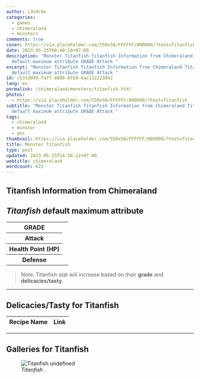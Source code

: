 ```yaml
---
author: L3n4r0x
categories:
  - games
  - chimeraland
  - monsters
comments: true
cover: https://via.placeholder.com/550x50/FFFFFF/000000/?text=Titanfish
date: 2023-05-25T00:40:10+07:00
description: "Monster Titanfish Titanfish Information from Chimeraland Titanfish
  default maximum attribute GRADE Attack "
excerpt: "Monster Titanfish Titanfish Information from Chimeraland Titanfish
  default maximum attribute GRADE Attack "
id: c531d899-f4ff-4888-8fb9-6ac132223042
lang: en
permalink: /chimeraland/monsters/titanfish.html
photos:
  - https://via.placeholder.com/550x50/FFFFFF/000000/?text=Titanfish
subtitle: "Monster Titanfish Titanfish Information from Chimeraland Titanfish
  default maximum attribute GRADE Attack "
tags:
  - chimeraland
  - monster
  - pet
thumbnail: https://via.placeholder.com/550x50/FFFFFF/000000/?text=Titanfish
title: Monster Titanfish
type: post
updated: 2023-05-25T14:50:12+07:00
webtitle: chimeraland
wordcount: 621
---
```


<link
  rel="stylesheet"
  href="https://rawcdn.githack.com/dimaslanjaka/Web-Manajemen/870a349/css/bootstrap-5-3-0-alpha3-wrapper.css"
/>
<section id="bootstrap-wrapper">
  <div data-bs-theme="dark">
    <h2>Titanfish Information from Chimeraland</h2>
    <h2 id="attribute"><i>Titanfish</i> default maximum attribute</h2>
    <div class="row">
      <div class="col mb-2">
        <div class="card">
          <div class="card-body">
            <table>
              <tr>
                <th>GRADE</th>
                <td><br /></td>
              </tr>
              <tr>
                <th>Attack</th>
                <td></td>
              </tr>
              <tr>
                <th>Health Point (HP)</th>
                <td></td>
              </tr>
              <tr>
                <th>Defense</th>
                <td></td>
              </tr>
            </table>
          </div>
        </div>
      </div>
    </div>
    <blockquote class="bd-callout bd-callout-warning">
      Note: Titanfish stat will increase based on their <b>grade</b> and
      <b>delicacies/tasty</b>.
    </blockquote>
    <hr />
    <h2 id="delicacies">Delicacies/Tasty for Titanfish</h2>
    <div class="card">
      <div class="card-body">
        <div class="table-responsive">
          <table class="table table-striped">
            <thead>
              <tr>
                <th>Recipe Name</th>
                <th>Link</th>
              </tr>
            </thead>
            <tbody></tbody>
          </table>
        </div>
      </div>
    </div>
    <hr />
    <div id="gallery">
      <h2>Galleries for Titanfish</h2>
      <div class="row">
        <div class="col-lg-6 col-12">
          <figure>
            <img
              src="https://www.webmanajemen.com/undefined"
              alt="Titanfish undefined"
            />
            <figcaption style="word-wrap: break-word">
              <i>Titanfish</i> .
            </figcaption>
          </figure>
        </div>
      </div>
    </div>
  </div>
</section>